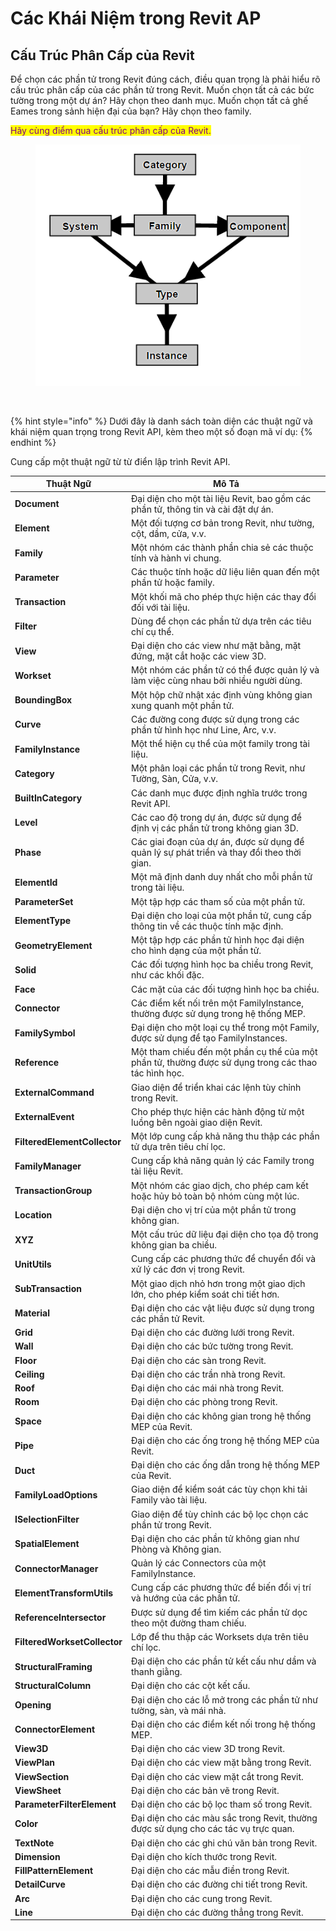 # Các Khái Niệm trong Revit AP

## Cấu Trúc Phân Cấp của Revit <a href="#revit-hierarchy" id="revit-hierarchy"></a>

Để chọn các phần tử trong Revit đúng cách, điều quan trọng là phải hiểu rõ cấu trúc phân cấp của các phần tử trong Revit. Muốn chọn tất cả các bức tường trong một dự án? Hãy chọn theo danh mục. Muốn chọn tất cả ghế Eames trong sảnh hiện đại của bạn? Hãy chọn theo family.

<mark style="color:purple;">Hãy cùng điểm qua cấu trúc phân cấp của Revit.</mark>

<figure><img src="../.gitbook/assets/image.png" alt=""><figcaption></figcaption></figure>

<figure><img src="https://primer2.dynamobim.org/~gitbook/image?url=https%3A%2F%2F1734247194-files.gitbook.io%2F%7E%2Ffiles%2Fv0%2Fb%2Fgitbook-x-prod.appspot.com%2Fo%2Fspaces%252FY5ZuHF3yuXFWp1C46ZSo%252Fuploads%252Fgit-blob-2c48f5a2abc5376e59553182a1d55c9b12806ac0%252Fhierarchy.png%3Falt%3Dmedia&#x26;width=768&#x26;dpr=4&#x26;quality=100&#x26;sign=75f527ed4fb6dd6d501bc4c1b3142ca37cea6bc0f8784f3edc99998767946050" alt=""><figcaption></figcaption></figure>

{% hint style="info" %}
Dưới đây là danh sách toàn diện các thuật ngữ và khái niệm quan trọng trong Revit API, kèm theo một số đoạn mã ví dụ:
{% endhint %}

Cung cấp một thuật ngữ từ từ điển lập trình Revit API.

| Thuật Ngữ                    | Mô Tả                                                                                                |
| ---------------------------- | ---------------------------------------------------------------------------------------------------- |
| **Document**                 | Đại diện cho một tài liệu Revit, bao gồm các phần tử, thông tin và cài đặt dự án.                    |
| **Element**                  | Một đối tượng cơ bản trong Revit, như tường, cột, dầm, cửa, v.v.                                     |
| **Family**                   | Một nhóm các thành phần chia sẻ các thuộc tính và hành vi chung.                                     |
| **Parameter**                | Các thuộc tính hoặc dữ liệu liên quan đến một phần tử hoặc family.                                   |
| **Transaction**              | Một khối mã cho phép thực hiện các thay đổi đối với tài liệu.                                        |
| **Filter**                   | Dùng để chọn các phần tử dựa trên các tiêu chí cụ thể.                                               |
| **View**                     | Đại diện cho các view như mặt bằng, mặt đứng, mặt cắt hoặc các view 3D.                              |
| **Workset**                  | Một nhóm các phần tử có thể được quản lý và làm việc cùng nhau bởi nhiều người dùng.                 |
| **BoundingBox**              | Một hộp chữ nhật xác định vùng không gian xung quanh một phần tử.                                    |
| **Curve**                    | Các đường cong được sử dụng trong các phần tử hình học như Line, Arc, v.v.                           |
| **FamilyInstance**           | Một thể hiện cụ thể của một family trong tài liệu.                                                   |
| **Category**                 | Một phân loại các phần tử trong Revit, như Tường, Sàn, Cửa, v.v.                                     |
| **BuiltInCategory**          | Các danh mục được định nghĩa trước trong Revit API.                                                  |
| **Level**                    | Các cao độ trong dự án, được sử dụng để định vị các phần tử trong không gian 3D.                     |
| **Phase**                    | Các giai đoạn của dự án, được sử dụng để quản lý sự phát triển và thay đổi theo thời gian.           |
| **ElementId**                | Một mã định danh duy nhất cho mỗi phần tử trong tài liệu.                                            |
| **ParameterSet**             | Một tập hợp các tham số của một phần tử.                                                             |
| **ElementType**              | Đại diện cho loại của một phần tử, cung cấp thông tin về các thuộc tính mặc định.                    |
| **GeometryElement**          | Một tập hợp các phần tử hình học đại diện cho hình dạng của một phần tử.                             |
| **Solid**                    | Các đối tượng hình học ba chiều trong Revit, như các khối đặc.                                       |
| **Face**                     | Các mặt của các đối tượng hình học ba chiều.                                                         |
| **Connector**                | Các điểm kết nối trên một FamilyInstance, thường được sử dụng trong hệ thống MEP.                    |
| **FamilySymbol**             | Đại diện cho một loại cụ thể trong một Family, được sử dụng để tạo FamilyInstances.                  |
| **Reference**                | Một tham chiếu đến một phần cụ thể của một phần tử, thường được sử dụng trong các thao tác hình học. |
| **ExternalCommand**          | Giao diện để triển khai các lệnh tùy chỉnh trong Revit.                                              |
| **ExternalEvent**            | Cho phép thực hiện các hành động từ một luồng bên ngoài giao diện Revit.                             |
| **FilteredElementCollector** | Một lớp cung cấp khả năng thu thập các phần tử dựa trên tiêu chí lọc.                                |
| **FamilyManager**            | Cung cấp khả năng quản lý các Family trong tài liệu Revit.                                           |
| **TransactionGroup**         | Một nhóm các giao dịch, cho phép cam kết hoặc hủy bỏ toàn bộ nhóm cùng một lúc.                      |
| **Location**                 | Đại diện cho vị trí của một phần tử trong không gian.                                                |
| **XYZ**                      | Một cấu trúc dữ liệu đại diện cho tọa độ trong không gian ba chiều.                                  |
| **UnitUtils**                | Cung cấp các phương thức để chuyển đổi và xử lý các đơn vị trong Revit.                              |
| **SubTransaction**           | Một giao dịch nhỏ hơn trong một giao dịch lớn, cho phép kiểm soát chi tiết hơn.                      |
| **Material**                 | Đại diện cho các vật liệu được sử dụng trong các phần tử Revit.                                      |
| **Grid**                     | Đại diện cho các đường lưới trong Revit.                                                             |
| **Wall**                     | Đại diện cho các bức tường trong Revit.                                                              |
| **Floor**                    | Đại diện cho các sàn trong Revit.                                                                    |
| **Ceiling**                  | Đại diện cho các trần nhà trong Revit.                                                               |
| **Roof**                     | Đại diện cho các mái nhà trong Revit.                                                                |
| **Room**                     | Đại diện cho các phòng trong Revit.                                                                  |
| **Space**                    | Đại diện cho các không gian trong hệ thống MEP của Revit.                                            |
| **Pipe**                     | Đại diện cho các ống trong hệ thống MEP của Revit.                                                   |
| **Duct**                     | Đại diện cho các ống dẫn trong hệ thống MEP của Revit.                                               |
| **FamilyLoadOptions**        | Giao diện để kiểm soát các tùy chọn khi tải Family vào tài liệu.                                     |
| **ISelectionFilter**         | Giao diện để tùy chỉnh các bộ lọc chọn các phần tử trong Revit.                                      |
| **SpatialElement**           | Đại diện cho các phần tử không gian như Phòng và Không gian.                                         |
| **ConnectorManager**         | Quản lý các Connectors của một FamilyInstance.                                                       |
| **ElementTransformUtils**    | Cung cấp các phương thức để biến đổi vị trí và hướng của các phần tử.                                |
| **ReferenceIntersector**     | Được sử dụng để tìm kiếm các phần tử dọc theo một đường tham chiếu.                                  |
| **FilteredWorksetCollector** | Lớp để thu thập các Worksets dựa trên tiêu chí lọc.                                                  |
| **StructuralFraming**        | Đại diện cho các phần tử kết cấu như dầm và thanh giằng.                                             |
| **StructuralColumn**         | Đại diện cho các cột kết cấu.                                                                        |
| **Opening**                  | Đại diện cho các lỗ mở trong các phần tử như tường, sàn, và mái nhà.                                 |
| **ConnectorElement**         | Đại diện cho các điểm kết nối trong hệ thống MEP.                                                    |
| **View3D**                   | Đại diện cho các view 3D trong Revit.                                                                |
| **ViewPlan**                 | Đại diện cho các view mặt bằng trong Revit.                                                          |
| **ViewSection**              | Đại diện cho các view mặt cắt trong Revit.                                                           |
| **ViewSheet**                | Đại diện cho các bản vẽ trong Revit.                                                                 |
| **ParameterFilterElement**   | Đại diện cho các bộ lọc tham số trong Revit.                                                         |
| **Color**                    | Đại diện cho các màu sắc trong Revit, thường được sử dụng cho các tác vụ trực quan.                  |
| **TextNote**                 | Đại diện cho các ghi chú văn bản trong Revit.                                                        |
| **Dimension**                | Đại diện cho kích thước trong Revit.                                                                 |
| **FillPatternElement**       | Đại diện cho các mẫu điền trong Revit.                                                               |
| **DetailCurve**              | Đại diện cho các đường chi tiết trong Revit.                                                         |
| **Arc**                      | Đại diện cho các cung trong Revit.                                                                   |
| **Line**                     | Đại diện cho các đường thẳng trong Revit.                                                            |
